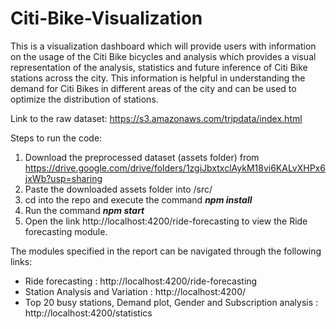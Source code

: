 # Citi-Bike-Visualization
This is a visualization dashboard which will provide users with information on the usage of the Citi Bike bicycles and analysis which provides a visual representation of
the analysis, statistics and future inference of Citi Bike stations across the city. This information is helpful in understanding the demand for Citi Bikes in different areas of the city and can be used to optimize
the distribution of stations.

Link to the raw dataset: https://s3.amazonaws.com/tripdata/index.html

Steps to run the code:
1. Download the preprocessed dataset (assets folder) from https://drive.google.com/drive/folders/1zgiJbxtxclAykM18vi6KALvXHPx6jxWb?usp=sharing
2. Paste the downloaded assets folder into /src/
3. cd into the repo and execute the command ***npm install***
4. Run the command ***npm start***
5. Open the link http://localhost:4200/ride-forecasting to view the Ride forecasting module.

The modules specified in the report can be navigated through the following links:
* Ride forecasting : http://localhost:4200/ride-forecasting
* Station Analysis and Variation : http://localhost:4200/
* Top 20 busy stations, Demand plot, Gender and Subscription analysis : http://localhost:4200/statistics

